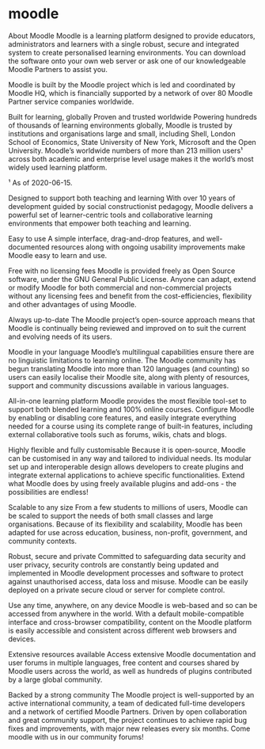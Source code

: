 # moodle

About Moodle
Moodle is a learning platform designed to provide educators, administrators and learners with a single robust, secure and integrated system to create personalised learning environments. You can download the software onto your own web server or ask one of our knowledgeable Moodle Partners to assist you.

Moodle is built by the Moodle project which is led and coordinated by Moodle HQ, which is financially supported by a network of over 80 Moodle Partner service companies worldwide.


Built for learning, globally
Proven and trusted worldwide
Powering hundreds of thousands of learning environments globally, Moodle is trusted by institutions and organisations large and small, including Shell, London School of Economics, State University of New York, Microsoft and the Open University. Moodle’s worldwide numbers of more than 213 million users¹ across both academic and enterprise level usage makes it the world’s most widely used learning platform.

¹ As of 2020-06-15.

Designed to support both teaching and learning
With over 10 years of development guided by social constructionist pedagogy, Moodle delivers a powerful set of learner-centric tools and collaborative learning environments that empower both teaching and learning.

Easy to use
A simple interface, drag-and-drop features, and well-documented resources along with ongoing usability improvements make Moodle easy to learn and use.

Free with no licensing fees
Moodle is provided freely as Open Source software, under the GNU General Public License. Anyone can adapt, extend or modify Moodle for both commercial and non-commercial projects without any licensing fees and benefit from the cost-efficiencies, flexibility and other advantages of using Moodle.

Always up-to-date
The Moodle project’s open-source approach means that Moodle is continually being reviewed and improved on to suit the current and evolving needs of its users.

Moodle in your language
Moodle’s multilingual capabilities ensure there are no linguistic limitations to learning online. The Moodle community has begun translating Moodle into more than 120 languages (and counting) so users can easily localise their Moodle site, along with plenty of resources, support and community discussions available in various languages.

All-in-one learning platform
Moodle provides the most flexible tool-set to support both blended learning and 100% online courses. Configure Moodle by enabling or disabling core features, and easily integrate everything needed for a course using its complete range of built-in features, including external collaborative tools such as forums, wikis, chats and blogs.

Highly flexible and fully customisable
Because it is open-source, Moodle can be customised in any way and tailored to individual needs. Its modular set up and interoperable design allows developers to create plugins and integrate external applications to achieve specific functionalities. Extend what Moodle does by using freely available plugins and add-ons - the possibilities are endless!

Scalable to any size
From a few students to millions of users, Moodle can be scaled to support the needs of both small classes and large organisations. Because of its flexibility and scalability, Moodle has been adapted for use across education, business, non-profit, government, and community contexts.

Robust, secure and private
Committed to safeguarding data security and user privacy, security controls are constantly being updated and implemented in Moodle development processes and software to protect against unauthorised access, data loss and misuse. Moodle can be easily deployed on a private secure cloud or server for complete control.

Use any time, anywhere, on any device
Moodle is web-based and so can be accessed from anywhere in the world. With a default mobile-compatible interface and cross-browser compatibility, content on the Moodle platform is easily accessible and consistent across different web browsers and devices.

Extensive resources available
Access extensive Moodle documentation and user forums in multiple languages, free content and courses shared by Moodle users across the world, as well as hundreds of plugins contributed by a large global community.

Backed by a strong community
The Moodle project is well-supported by an active international community, a team of dedicated full-time developers and a network of certified Moodle Partners. Driven by open collaboration and great community support, the project continues to achieve rapid bug fixes and improvements, with major new releases every six months. Come moodle with us in our community forums!

